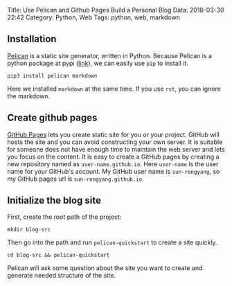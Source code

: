 Title: Use Pelican and Github Pages Build a Personal Blog
Data: 2018-03-30 22:42
Category: Python, Web
Tags: python, web, markdown

## Installation
[Pelican](https://blog.getpelican.com) is a static site generator, written in Python. Because Pelican is a python package at pypi ([link](https://pypi.python.org/pypi/pelican/)), we can easily use `pip` to install it.
```shell
pip3 install pelican markdown
```
Here we installed `markdown` at the same time. If you use `rst`, you can ignore the markdown.

## Create github pages
[GitHub Pages](https://pages.github.com) lets you create static site for you or your project. GitHub will hosts the site and you can avoid constructing your own server. It is suitable for someone does not have enough time to maintain the web server and lets you focus on the content. It is easy to create a GitHub pages by creating a new repository named as `user-name.github.io`. Here `user-name` is the user name for your GitHub's account. My GitHub user name is `sun-rongyang`, so my GitHub pages url is `sun-rongyang.github.io`.

## Initialize the blog site
First, create the root path of the project:
```
mkdir blog-src
```
Then go into the path and run `pelican-quickstart` to create a site quickly.
```
cd blog-src && pelican-quickstart
```
Pelican will ask some question about the site you want to create and generate needed structure of the site.
